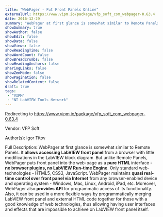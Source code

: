 ```yaml
---
title: "WebPager - Put Front Panels Online"
externalUrl: https://www.vipm.io/package/vfp_soft_com_webpager-0.63.4
date: 2016-12-29
summary: "WebPager at first glance is somewhat similar to Remote Panels."
showSummary: true
showAuthor: false
showEdit: false
showData: false
showViews: false
showReadingTime: false
showWordCount: false
showBreadcrumbs: false
showHeadingAnchors: false
sharingLinks: false
showZenMode: false
showPagination: false
showRelatedContent: false
draft: true
tags:
 - "VIPM"
 - "NI LabVIEW Tools Network"
---
```


Redirecting to https://www.vipm.io/package/vfp_soft_com_webpager-0.63.4

Vendor: VFP Soft

Author(s): Igor Titov
 
Full Description:
WebPager at first glance is somewhat similar to Remote Panels. It **allows accessing LabVIEW front panel** from a browser with little modifications in the LabVIEW block diagram. But unlike Remote Panels, WebPager puts front panel into the web-page as a **pure HTML** interface - **no browser plugins, no LabVIEW Run-time Engine**. Only standard web-technologies - HTML5, CSS3, JavaScript. WebPager maintains **quasi real-time control over front panel via Internet** from any browser-enabled device and operating system - Windows, Mac, Linux, Android, iPad, etc. Moreover, WebPager also **provides API** for programmatic access of its functionality. Also, it can be used in a more flexible ways by programmatically merging LabVIEW front panel and external HTML code together for those with a good knowledge of web technologies, thus allowing having user interfaces and effects that are impossible to achieve on LabVIEW front panel itself.